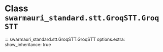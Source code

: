 # Class `swarmauri_standard.stt.GroqSTT.GroqSTT`

::: swarmauri_standard.stt.GroqSTT.GroqSTT
    options.extra:
      show_inheritance: true

